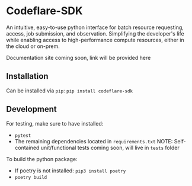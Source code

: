 # Codeflare-SDK

An intuitive, easy-to-use python interface for batch resource requesting, access, job submission, and observation. Simplifying the developer's life while enabling access to high-performance compute resources, either in the cloud or on-prem.

Documentation site coming soon, link will be provided here

## Installation

Can be installed via `pip`: `pip install codeflare-sdk`

## Development

For testing, make sure to have installed:
 - `pytest`
 - The remaining dependencies located in `requirements.txt`
NOTE: Self-contained unit/functional tests coming soon, will live in `tests` folder

To build the python package:
 - If poetry is not installed: `pip3 install poetry`
 - `poetry build`
